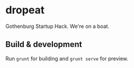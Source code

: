 # dropeat

Gothenburg Startup Hack. We're on a boat.

## Build & development

Run `grunt` for building and `grunt serve` for preview.
